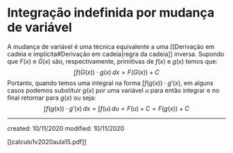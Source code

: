 # Integração indefinida por mudança de variável
A mudança de variável é uma técnica equivalente a uma [[Derivação em cadeia e implícita#Derivação em cadeia|regra da cadeia]] inversa. Supondo que $F(x)$ e $G(x)$ são, respectivamente, primitivas de $f(x)$ e $g(x)$ temos que:
$$
\int{f(G(x))\cdot g(x)}\,dx=F(G(x))+C
$$
Portanto, quando temos uma integral na forma $\displaystyle\int{f(g(x))\cdot g'(x)}$, em alguns casos podemos substituir $g(x)$ por uma variável $u$ para então integrar e no final retornar para $g(x)$ ou seja:
$$
\int{f(g(x))\cdot g'(x)}\,dx=\int{f(u)\,du}=F(u)+C=F(g(x))+C
$$


---

created: 10/11/2020
modified: 10/11/2020

[[calculo1v2020aula15.pdf]]